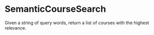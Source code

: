 # SemanticCourseSearch
Given a string of query words, return a list of courses with the highest relevance.
